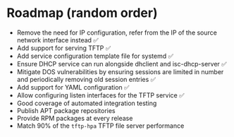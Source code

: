 # Roadmap (random order)

- Remove the need for IP configuration, refer from the IP of the source network interface instead ✅
- Add support for serving TFTP ✅
- Add service configuration template file for systemd ✅
- Ensure DHCP service can run alongside dhclient and isc-dhcp-server ✅
- Mitigate DOS vulnerabilities by ensuring sessions are limited in number and periodically removing old session entries ✅
- Add support for YAML configuration ✅
- Allow configuring listen interfaces for the TFTP service ✅
- Good coverage of automated integration testing
- Publish APT package repositories
- Provide RPM packages at every release
- Match 90% of the `tftp-hpa` TFTP file server performance

